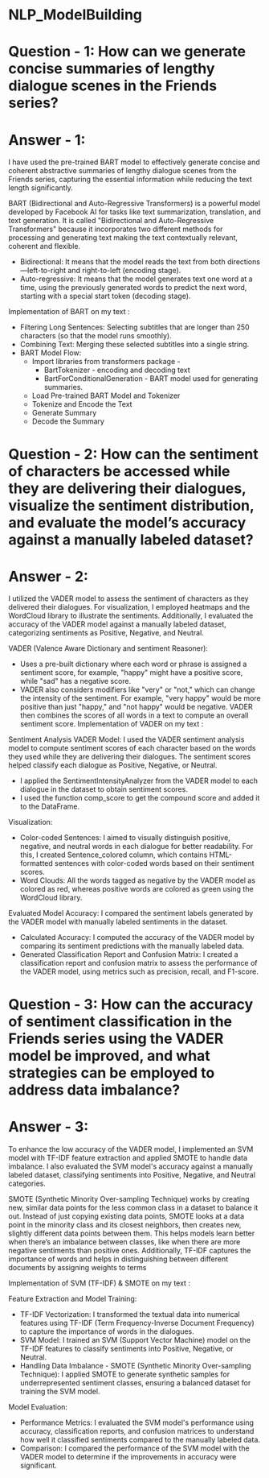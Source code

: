 # NLP_ModelBuilding
# Question - 1: How can we generate concise summaries of lengthy dialogue scenes in the Friends series?
# Answer - 1:
I have used the pre-trained BART model to effectively generate concise and coherent abstractive summaries of lengthy dialogue scenes from the Friends series, capturing the essential information while reducing the text length significantly.

BART (Bidirectional and Auto-Regressive Transformers) is a powerful model developed by Facebook AI for tasks like text summarization, translation, and text generation. It is called "Bidirectional and Auto-Regressive Transformers" because it incorporates two different methods for processing and generating text making the text contextually relevant, coherent and flexible.

  - Bidirectional: It means that the model reads the text from both directions—left-to-right and right-to-left (encoding stage).
  - Auto-regressive: It means that the model generates text one word at a time, using the previously generated words to predict the next word, starting with a special start token (decoding stage).

Implementation of BART on my text :

  - Filtering Long Sentences: Selecting subtitles that are longer than 250 characters (so that the model runs smoothly).
  - Combining Text: Merging these selected subtitles into a single string.
  - BART Model Flow:
    - Import libraries from transformers package -
        - BartTokenizer - encoding and decoding text
        - BartForConditionalGeneration - BART model used for generating summaries.
    - Load Pre-trained BART Model and Tokenizer
    - Tokenize and Encode the Text
    - Generate Summary
    - Decode the Summary

# Question - 2: How can the sentiment of characters be accessed while they are delivering their dialogues, visualize the sentiment distribution, and evaluate the model’s accuracy against a manually labeled dataset?
# Answer - 2:
I utilized the VADER model to assess the sentiment of characters as they delivered their dialogues. For visualization, I employed heatmaps and the WordCloud library to illustrate the sentiments. Additionally, I evaluated the accuracy of the VADER model against a manually labeled dataset, categorizing sentiments as Positive, Negative, and Neutral.

VADER (Valence Aware Dictionary and sentiment Reasoner):
  - Uses a pre-built dictionary where each word or phrase is assigned a sentiment score, for example, "happy" might have a positive score, while "sad" has a negative score.
  - VADER also considers modifiers like "very" or "not," which can change the intensity of the sentiment. For example, "very happy" would be more positive than just "happy," and "not happy" would be negative.
VADER then combines the scores of all words in a text to compute an overall sentiment score.
Implementation of VADER on my text :

Sentiment Analysis VADER Model: I used the VADER sentiment analysis model to compute sentiment scores of each character based on the words they used while they are delivering their dialogues. The sentiment scores helped classify each dialogue as Positive, Negative, or Neutral.

  - I applied the SentimentIntensityAnalyzer from the VADER model to each dialogue in the dataset to obtain sentiment scores.
  - I used the function comp_score to get the compound score and added it to the DataFrame.

Visualization:
  - Color-coded Sentences: I aimed to visually distinguish positive, negative, and neutral words in each dialogue for better readability. For this, I created Sentence_colored column, which contains HTML-formatted sentences with color-coded words based on their sentiment scores.
  - Word Clouds: All the words tagged as negative by the VADER model as colored as red, whereas positive words are colored as green using the WordCloud library.

Evaluated Model Accuracy: I compared the sentiment labels generated by the VADER model with manually labeled sentiments in the dataset.
  - Calculated Accuracy: I computed the accuracy of the VADER model by comparing its sentiment predictions with the manually labeled data.
  - Generated Classification Report and Confusion Matrix: I created a classification report and confusion matrix to assess the performance of the VADER model, using metrics such as precision, recall, and F1-score.

# Question - 3: How can the accuracy of sentiment classification in the Friends series using the VADER model be improved, and what strategies can be employed to address data imbalance?
# Answer - 3:
To enhance the low accuracy of the VADER model, I implemented an SVM model with TF-IDF feature extraction and applied SMOTE to handle data imbalance. I also evaluated the SVM model's accuracy against a manually labeled dataset, classifying sentiments into Positive, Negative, and Neutral categories.

SMOTE (Synthetic Minority Over-sampling Technique) works by creating new, similar data points for the less common class in a dataset to balance it out. Instead of just copying existing data points, SMOTE looks at a data point in the minority class and its closest neighbors, then creates new, slightly different data points between them. This helps models learn better when there’s an imbalance between classes, like when there are more negative sentiments than positive ones. Additionally, TF-IDF captures the importance of words and helps in distinguishing between different documents by assigning weights to terms


Implementation of SVM (TF-IDF) & SMOTE on my text :


Feature Extraction and Model Training:
  - TF-IDF Vectorization: I transformed the textual data into numerical features using TF-IDF (Term Frequency-Inverse Document Frequency) to capture the importance of words in the dialogues.
  - SVM Model: I trained an SVM (Support Vector Machine) model on the TF-IDF features to classify sentiments into Positive, Negative, or Neutral.
  - Handling Data Imbalance - SMOTE (Synthetic Minority Over-sampling Technique): I applied SMOTE to generate synthetic samples for underrepresented sentiment classes, ensuring a balanced dataset for training the SVM model.

Model Evaluation:

  - Performance Metrics: I evaluated the SVM model's performance using accuracy, classification reports, and confusion matrices to understand how well it classified sentiments compared to the manually labeled data.
  - Comparison: I compared the performance of the SVM model with the VADER model to determine if the improvements in accuracy were significant.

